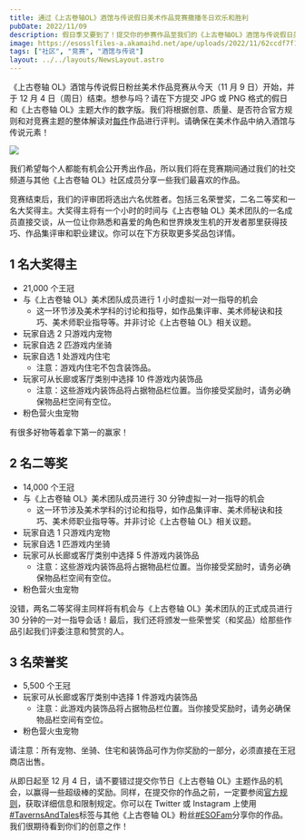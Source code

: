 ```yaml
---
title: 通过《上古卷轴OL》酒馆与传说假日美术作品竞赛撒播冬日欢乐和胜利
pubDate: 2022/11/09
description: 假日季又要到了！提交你的参赛作品至我们的《上古卷轴OL》酒馆与传说假日美术作品竞赛，就有机会赢得一些节日游戏内奖励和《上古卷轴OL》美术团队1对1指导机会！
image: https://esosslfiles-a.akamaihd.net/ape/uploads/2022/11/62ccdf7f1b0acad4f71d5cf33231898c.jpg
tags: ["社区", "竞赛", "酒馆与传说"]
layout: ../../layouts/NewsLayout.astro
---
```


《上古卷轴 OL》酒馆与传说假日粉丝美术作品竞赛从今天（11 月 9 日）开始，并于 12 月 4 日（周日）结束。想参与吗？请在下方提交 JPG 或 PNG 格式的假日和《上古卷轴 OL》主题大作的数字版。我们将根据创意、质量、是否符合官方规则和对竞赛主题的整体解读对[每件](https://woobox.com/pornm7/rules)作品进行评判。请确保在美术作品中纳入酒馆与传说元素！

![](null)

我们希望每个人都能有机会公开秀出作品，所以我们将在竞赛期间通过我们的社交频道与其他《上古卷轴 OL》社区成员分享一些我们最喜欢的作品。

竞赛结束后，我们的评审团将选出六名优胜者。包括三名荣誉奖，二名二等奖和一名大奖得主。大奖得主将有一个小时的时间与《上古卷轴 OL》美术团队的一名成员直接交谈，从一位让你熟悉和喜爱的角色和世界焕发生机的开发者那里获得技巧、作品集评审和职业建议。你可以在下方获取更多奖品包详情。

## 1 名大奖得主

- 21,000 个王冠
- 与《上古卷轴 OL》美术团队成员进行 1 小时虚拟一对一指导的机会
  - 这一环节涉及美术学科的讨论和指导，如作品集评审、美术师秘诀和技巧、美术师职业指导等。并非讨论《上古卷轴 OL》相关议题。
- 玩家自选 2 只游戏内宠物
- 玩家自选 2 匹游戏内坐骑
- 玩家自选 1 处游戏内住宅
  - 注意：游戏内住宅不包含装饰品。
- 玩家可从长廊或客厅类别中选择 10 件游戏内装饰品
  - 注意：这些游戏内装饰品将占据物品栏位置。当你接受奖励时，请务必确保物品栏空间有空位。
- 粉色营火虫宠物

有很多好物等着拿下第一的赢家！

## 2 名二等奖

- 14,000 个王冠
- 与《上古卷轴 OL》美术团队成员进行 30 分钟虚拟一对一指导的机会
  - 这一环节涉及美术学科的讨论和指导，如作品集评审、美术师秘诀和技巧、美术师职业指导等。并非讨论《上古卷轴 OL》相关议题。
- 玩家自选 1 只游戏内宠物
- 玩家自选 1 匹游戏内坐骑
- 玩家可从长廊或客厅类别中选择 5 件游戏内装饰品
  - 注意：这些游戏内装饰品将占据物品栏位置。当你接受奖励时，请务必确保物品栏空间有空位。
- 粉色营火虫宠物

没错，两名二等奖得主同样将有机会与《上古卷轴 OL》美术团队的正式成员进行 30 分钟的一对一指导会话！最后，我们还将颁发一些荣誉奖（和奖品）给那些作品引起我们评委注意和赞赏的人。

## 3 名荣誉奖

- 5,500 个王冠
- 玩家可从长廊或客厅类别中选择 1 件游戏内装饰品
  - 注意：此游戏内装饰品将占据物品栏位置。当你接受奖励时，请务必确保物品栏空间有空位。
- 粉色营火虫宠物

请注意：所有宠物、坐骑、住宅和装饰品可作为你奖励的一部分，必须直接在王冠商店出售。

从即日起至 12 月 4 日，请不要错过提交你节日《上古卷轴 OL》主题作品的机会，以赢得一些超级棒的奖励。同样，在提交你的作品之前，一定要参阅[官方规则](https://woobox.com/pornm7/rules)，获取详细信息和限制规定。你可以在 Twitter 或 Instagram 上使用[#TavernsAndTales](https://twitter.com/hashtag/TavernsAndTales?src=hashtag_click)标签与其他《上古卷轴 OL》粉丝[#ESOFam](https://twitter.com/hashtag/ESOFam?src=hashtag_click)分享你的作品。我们很期待看到你们的创意之作！
